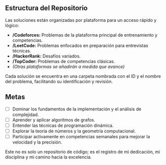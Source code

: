 ## Estructura del Repositorio

Las soluciones están organizadas por plataforma para un acceso rápido y lógico:

-   **/Codeforces:** Problemas de la plataforma principal de entrenamiento y competencias.
-   **/LeetCode:** Problemas enfocados en preparación para entrevistas técnicas.
-   **/HackerRank:** Desafíos variados.
-   **/TopCoder:** Problemas de competencias clásicas.
-   *(Otras plataformas se añadirán a medida que avance)*

Cada solución se encuentra en una carpeta nombrada con el ID y el nombre del problema, facilitando su identificación y revisión.

## Metas

-   [ ] Dominar los fundamentos de la implementación y el análisis de complejidad.
-   [ ] Aprender y aplicar algoritmos de grafos.
-   [ ] Entender las técnicas de programación dinámica.
-   [ ] Explorar la teoría de números y la geometría computacional.
-   [ ] Participar activamente en competencias semanales para mejorar la velocidad y la precisión.

Este no es solo un repositorio de código; es el registro de mi dedicación, mi disciplina y mi camino hacia la excelencia.
